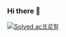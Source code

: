 ### Hi there 👋

[![Solved.ac프로필](http://mazassumnida.wtf/api/generate_badge?boj=vumbumy)](https://solved.ac/vumbumy)

<!--
**vumbumy/vumbumy** is a ✨ _special_ ✨ repository because its `README.md` (this file) appears on your GitHub profile.

Here are some ideas to get you started:

- 🔭 I’m currently working on ...
- 🌱 I’m currently learning ...
- 👯 I’m looking to collaborate on ...
- 🤔 I’m looking for help with ...
- 💬 Ask me about ...
- 📫 How to reach me: ...
- 😄 Pronouns: ...
- ⚡ Fun fact: ...
-->
